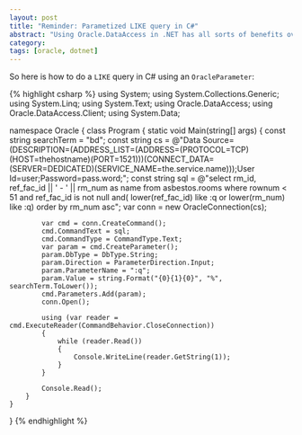 ```yaml
---
layout: post
title: "Reminder: Parametized LIKE query in C#"
abstract: "Using Oracle.DataAccess in .NET has all sorts of benefits over the Microsoft implementation. But if I have to figure this out yet again for the nth time, I'll get ticked off."
category: 
tags: [oracle, dotnet]
---
```

So here is how to do a `LIKE` query in C# using an `OracleParameter`:

{% highlight csharp %}
using System;
using System.Collections.Generic;
using System.Linq;
using System.Text;
using Oracle.DataAccess;
using Oracle.DataAccess.Client;
using System.Data;

namespace Oracle
{
    class Program
    {
        static void Main(string[] args)
        {
            const string searchTerm = "bd";
            const string cs = @"Data Source=(DESCRIPTION=(ADDRESS_LIST=(ADDRESS=(PROTOCOL=TCP)(HOST=thehostname)(PORT=1521)))(CONNECT_DATA=(SERVER=DEDICATED)(SERVICE_NAME=the.service.name)));User Id=user;Password=pass.word;";
            const string sql = @"select rm_id, ref_fac_id || ' - ' || rm_num as name
                        from asbestos.rooms
                        where rownum < 51
                          and ref_fac_id is not null
                          and( lower(ref_fac_id) like :q
                            or lower(rm_num) like :q)
                        order by rm_num asc";
            var conn = new OracleConnection(cs);

            var cmd = conn.CreateCommand();
            cmd.CommandText = sql;
            cmd.CommandType = CommandType.Text;
            var param = cmd.CreateParameter();
            param.DbType = DbType.String;
            param.Direction = ParameterDirection.Input;
            param.ParameterName = ":q";
            param.Value = string.Format("{0}{1}{0}", "%", searchTerm.ToLower());
            cmd.Parameters.Add(param);
            conn.Open();

            using (var reader = cmd.ExecuteReader(CommandBehavior.CloseConnection))
            {
                while (reader.Read())
                {
                    Console.WriteLine(reader.GetString(1));
                }
            }

            Console.Read();
        }
    }
}
{% endhighlight %}